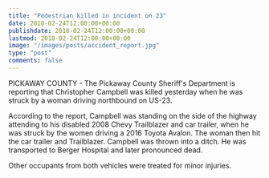 ```yaml
---
title: "Pedestrian killed in incident on 23"
date: 2018-02-24T12:00:00+00:00
publishdate: 2018-02-24T12:00:00+00:00
lastmod: 2018-02-24T12:00:00+00:00
image: "/images/posts/accident_report.jpg"
type: "post"
comments: false
---
```

PICKAWAY COUNTY - The Pickaway County Sheriff's Department is reporting that Christopher Campbell was killed yesterday when he was struck by a woman driving northbound on US-23.

According to the report, Campbell was standing on the side of the highway attending to his disabled 2008 Chevy Trailblazer and car trailer, when he was struck by the women driving a 2016 Toyota Avalon. The woman then hit the car trailer and Trailblazer. Campbell was thrown into a ditch. He was transported to Berger Hospital and later pronounced dead.

Other occupants from both vehicles were treated for minor injuries.

